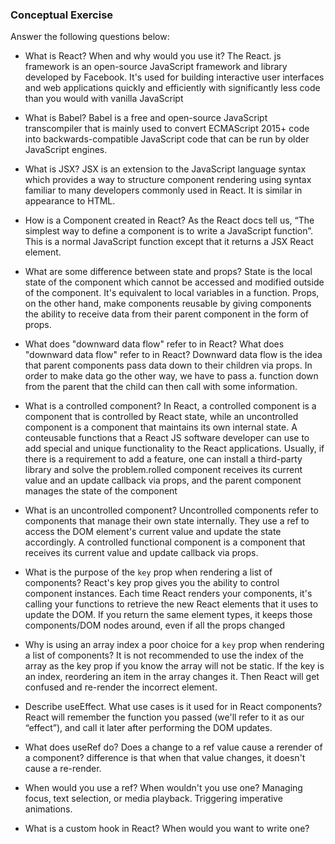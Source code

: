 ### Conceptual Exercise

Answer the following questions below:

- What is React? When and why would you use it?
The React. js framework is an open-source JavaScript framework and library developed by Facebook. It's used for building interactive user interfaces and web applications quickly and efficiently with significantly less code than you would with vanilla JavaScript

- What is Babel?
Babel is a free and open-source JavaScript transcompiler that is mainly used to convert ECMAScript 2015+ code into backwards-compatible JavaScript code that can be run by older JavaScript engines.

- What is JSX?
JSX is an extension to the JavaScript language syntax which provides a way to structure component rendering using syntax familiar to many developers commonly used in React. It is similar in appearance to HTML.

- How is a Component created in React?
As the React docs tell us, “The simplest way to define a component is to write a JavaScript function”. This is a normal JavaScript function except that it returns a JSX React element.

- What are some difference between state and props?
 State is the local state of the component which cannot be accessed and modified outside of the component. It's equivalent to local variables in a function. Props, on the other hand, make components reusable by giving components the ability to receive data from their parent component in the form of props.

- What does "downward data flow" refer to in React?
What does "downward data flow" refer to in React? Downward data flow is the idea that parent components pass data down to their children via props. In order to make data go the other way, we have to pass a. function down from the parent that the child can then call with some information.

- What is a controlled component?
In React, a controlled component is a component that is controlled by React state, while an uncontrolled component is a component that maintains its own internal state. A conteusable functions that a React JS software developer can use to add special and unique functionality to the React applications. Usually, if there is a requirement to add a feature, one can install a third-party library and solve the problem.rolled component receives its current value and an update callback via props, and the parent component manages the state of the component

- What is an uncontrolled component?
Uncontrolled components refer to components that manage their own state internally. They use a ref to access the DOM element's current value and update the state accordingly. A controlled functional component is a component that receives its current value and update callback via props.

- What is the purpose of the `key` prop when rendering a list of components?
React's key prop gives you the ability to control component instances. Each time React renders your components, it's calling your functions to retrieve the new React elements that it uses to update the DOM. If you return the same element types, it keeps those components/DOM nodes around, even if all the props changed

- Why is using an array index a poor choice for a `key` prop when rendering a list of components?
It is not recommended to use the index of the array as the key prop if you know the array will not be static. If the key is an index, reordering an item in the array changes it. Then React will get confused and re-render the incorrect element.

- Describe useEffect.  What use cases is it used for in React components?
React will remember the function you passed (we'll refer to it as our “effect”), and call it later after performing the DOM updates.


- What does useRef do?  Does a change to a ref value cause a rerender of a component?
difference is that when that value changes, it doesn't cause a re-render.

- When would you use a ref? When wouldn't you use one?
Managing focus, text selection, or media playback. Triggering imperative animations.

- What is a custom hook in React? When would you want to write one?
